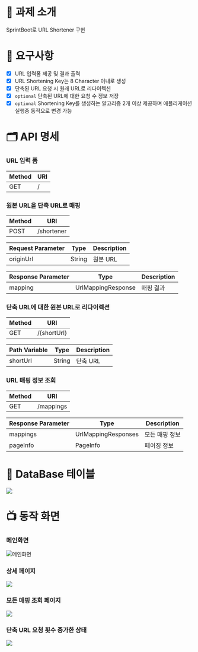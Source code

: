 # 🔑 과제 소개

SprintBoot로 URL Shortener 구현

# 🚀 **요구사항**

- [x]  URL 입력폼 제공 및 결과 출력
- [x]  URL Shortening Key는 8 Character 이내로 생성
- [x]  단축된 URL 요청 시 원래 URL로 리다이렉션
- [x]  `optional` 단축된 URL에 대한 요청 수 정보 저장
- [x]  `optional` Shortening Key를 생성하는 알고리즘 2개 이상 제공하며 애플리케이션 실행중 동적으로 변경 가능

# 🗂️ **API 명세**

### **URL 입력 폼**

| Method | URI |
| --- | --- |
| GET | / |

### **원본 URL을 단축 URL로 매핑**

| Method | URI |
| --- | --- |
| POST | /shortener |

| Request Parameter | Type | Description |
| --- | --- | --- |
| originUrl | String | 원본 URL |

| Response Parameter | Type | Description |
| --- | --- | --- |
| mapping | UrlMappingResponse | 매핑 결과 |

### **단축 URL에 대한 원본 URL로 리다이렉션**

| Method | URI |
| --- | --- |
| GET | /{shortUrl} |

| Path Variable | Type | Description |
| --- | --- | --- |
| shortUrl | String | 단축 URL |

### **URL 매핑 정보 조회**

| Method | URI |
| --- | --- |
| GET | /mappings |

| Response Parameter | Type | Description |
| --- | --- | --- |
| mappings | UrlMappingResponses | 모든 매핑 정보 |
| pageInfo | PageInfo | 페이징 정보 |

# 🤖 **DataBase 테이블**

![](https://velog.velcdn.com/images/onetuks/post/89a48ff0-7d11-43ef-9c14-0b8bb5d634f7/image.png)


# 📺 **동작 화면**

### 메인화면
![메인화면](https://velog.velcdn.com/images/onetuks/post/20af8f37-05e2-44d5-9b12-c6b1ee45a21f/image.png)

### 상세 페이지
![](https://velog.velcdn.com/images/onetuks/post/e84ff310-08a8-48eb-a103-45a6acb69550/image.png)

### 모든 매핑 조회 페이지
![](https://velog.velcdn.com/images/onetuks/post/0f57704f-4de2-4618-8309-8a0ce99f131d/image.png)

### 단축 URL 요청 횟수 증가한 상태
![](https://velog.velcdn.com/images/onetuks/post/c0385267-d651-486c-8935-d705cfa2ba80/image.png)